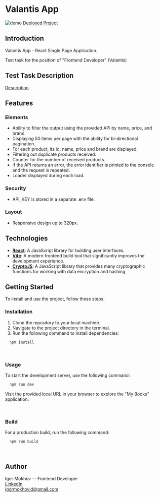 # Valantis App

![demo](https://github.com/IgorMokhov/valantis-app/assets/115712538/3330e889-55c4-43f1-b2e3-8362320f1749)
[Deployed Project](valantis-app-zeta.vercel.app/)

## Introduction

Valantis App - React Single Page Application.

Test task for the position of "Frontend Developer" (Valantis)

## Test Task Description
[Description](https://github.com/ValantisJewelry/TestTaskValantis)

## Features

### Elements
- Ability to filter the output using the provided API by name, price, and brand.
- Displaying 50 items per page with the ability for bi-directional pagination.
- For each product, its id, name, price and brand are displayed.
- Filtering out duplicate products received.
- Counter for the number of received products.
- If the API returns an error, the error identifier is printed to the console and the request is repeated.
- Loader displayed during each load.

### Security
- API_KEY is stored in a separate .env file.

### Layout
- Responsive design up to 320px.

## Technologies
- [**React**](https://reactjs.org/): A JavaScript library for building user interfaces.
- [**Vite**](https://vitejs.dev/): A modern frontend build tool that significantly improves the development experience.
- [**CryptoJS**](https://www.npmjs.com/package/crypto-js): A JavaScript library that provides many cryptographic functions for working with data encryption and hashing

## Getting Started

To install and use the project, follow these steps:

### Installation

1. Clone the repository to your local machine.
2. Navigate to the project directory in the terminal.
3. Run the following command to install dependencies:

```sh
  npm install
```

<br/>

### Usage

To start the development server, use the following command:

```sh
  npm run dev 
```

Visit the provided local URL in your browser to explore the "My Books" application.

<br/>

### Build

For a production build, run the following command:

```sh
  npm run build
```

<br/>

## Author

Igor Mokhov — Frontend Developer<br/>
[LinkedIn](https://www.linkedin.com/in/igor-mokhov/) <br/>
igormokhovid@gmail.com
